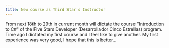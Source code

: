```yaml
---
title: New course as Third Star's Instructor
---
```

From next 18th to 29th in current month will dictate the course "Introduction to C#" of the Five Stars Developer (Desarrollador Cinco Estrellas) program. Time ago I dictated my first course and I feel like to give another. My first experience was very good, I hope that this is better...  

